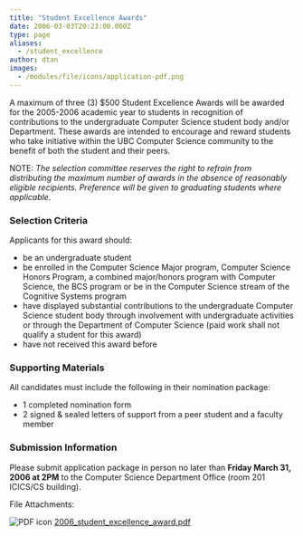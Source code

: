 ```yaml
---
title: "Student Excellence Awards"
date: 2006-03-03T20:23:00.000Z
type: page
aliases:
  - /student_excellence
author: dtan
images:
  - /modules/file/icons/application-pdf.png
---
```


A maximum of three (3) $500 Student Excellence Awards will be awarded for the 2005-2006 academic year to students in recognition of contributions to the undergraduate Computer Science student body and/or Department. These awards are intended to encourage and reward students who take initiative within the UBC Computer Science community to the benefit of both the student and their peers.

NOTE: _The selection committee reserves the right to refrain from distributing the maximum number of awards in the absence of reasonably eligible recipients. Preference will be given to graduating students where applicable._

### Selection Criteria

Applicants for this award should:

*   be an undergraduate student
*   be enrolled in the Computer Science Major program, Computer Science Honors Program, a combined major/honors program with Computer Science, the BCS program or be in the Computer Science stream of the Cognitive Systems program
*   have displayed substantial contributions to the undergraduate Computer Science student body through involvement with undergraduate activities or through the Department of Computer Science (paid work shall not qualify a student for this award)
*   have not received this award before

### Supporting Materials

All candidates must include the following in their nomination package:

*   1 completed nomination form
*   2 signed & sealed letters of support from a peer student and a faculty member

### Submission Information

Please submit application package in person no later than **Friday March 31, 2006 at 2PM** to the Computer Science Department Office (room 201 ICICS/CS building).

File Attachments: 

 ![PDF icon](/modules/file/icons/application-pdf.png "application/pdf") [2006\_student\_excellence\_award.pdf](https://ubccsss.org/files/2006_student_excellence_award.pdf)
